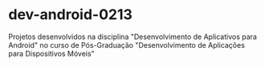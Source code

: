 dev-android-0213
================

Projetos desenvolvidos na disciplina "Desenvolvimento de Aplicativos para Android" no curso de Pós-Graduação "Desenvolvimento de Aplicações para Dispositivos Móveis"
